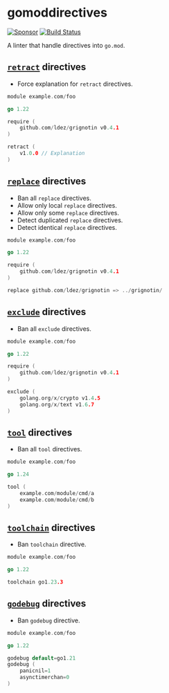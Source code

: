 # gomoddirectives

[![Sponsor](https://img.shields.io/badge/Sponsor%20me-%E2%9D%A4%EF%B8%8F-pink)](https://github.com/sponsors/ldez)
[![Build Status](https://github.com/ldez/gomoddirectives/workflows/Main/badge.svg?branch=master)](https://github.com/ldez/gomoddirectives/actions)

A linter that handle directives into `go.mod`.

## [`retract`](https://golang.org/ref/mod#go-mod-file-retract) directives

- Force explanation for `retract` directives.

```go
module example.com/foo

go 1.22

require (
	github.com/ldez/grignotin v0.4.1
)

retract (
    v1.0.0 // Explanation
)
```

## [`replace`](https://golang.org/ref/mod#go-mod-file-replace) directives

- Ban all `replace` directives.
- Allow only local `replace` directives.
- Allow only some `replace` directives.
- Detect duplicated `replace` directives.
- Detect identical `replace` directives.

```go
module example.com/foo

go 1.22

require (
	github.com/ldez/grignotin v0.4.1
)

replace github.com/ldez/grignotin => ../grignotin/
```

## [`exclude`](https://golang.org/ref/mod#go-mod-file-exclude) directives

- Ban all `exclude` directives.

```go
module example.com/foo

go 1.22

require (
	github.com/ldez/grignotin v0.4.1
)

exclude (
    golang.org/x/crypto v1.4.5
    golang.org/x/text v1.6.7
)
```

## [`tool`](https://golang.org/ref/mod#go-mod-file-tool) directives

- Ban all `tool` directives.

```go
module example.com/foo

go 1.24

tool (
    example.com/module/cmd/a
    example.com/module/cmd/b
)
```

## [`toolchain`](https://golang.org/ref/mod#go-mod-file-toolchain) directives

- Ban `toolchain` directive.

```go
module example.com/foo

go 1.22

toolchain go1.23.3
```

## [`godebug`](https://go.dev/ref/mod#go-mod-file-godebug) directives

- Ban `godebug` directive.

```go
module example.com/foo

go 1.22

godebug default=go1.21
godebug (
    panicnil=1
    asynctimerchan=0
)
```
